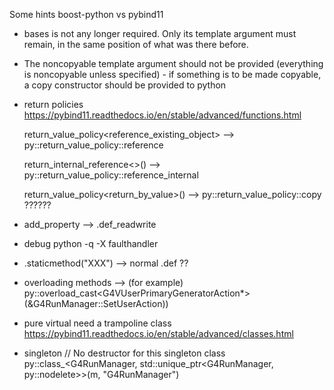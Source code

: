 

Some hints boost-python vs pybind11


- bases is not any longer required. Only its template argument must
  remain, in the same position of what was there before.

- The noncopyable template argument should not be provided (everything
  is noncopyable unless specified) - if something is to be made
  copyable, a copy constructor should be provided to python
  
  
  
- return policies
  https://pybind11.readthedocs.io/en/stable/advanced/functions.html
 
  return_value_policy<reference_existing_object>
  -->
  py::return_value_policy::reference 
  
  return_internal_reference<>()
  -->
  py::return_value_policy::reference_internal
      
  return_value_policy<return_by_value>()
  --> 
  py::return_value_policy::copy	 ??????
  

- add_property
  -->
  .def_readwrite


- debug
  python -q -X faulthandler

- .staticmethod("XXX")
  --> normal .def ??


- overloading methods
  --> 
  (for example)
   py::overload_cast<G4VUserPrimaryGeneratorAction*>(&G4RunManager::SetUserAction))


- pure virtual need a trampoline class
  https://pybind11.readthedocs.io/en/stable/advanced/classes.html


- singleton
  // No destructor for this singleton class
  py::class_<G4RunManager, std::unique_ptr<G4RunManager, py::nodelete>>(m, "G4RunManager")



